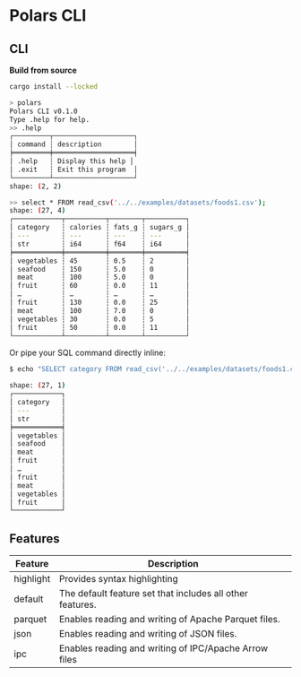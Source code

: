 # Polars CLI

## CLI

**Build from source**

```bash
cargo install --locked
```

```bash
> polars
Polars CLI v0.1.0
Type .help for help.
>> .help
┌─────────┬────────────────────┐
│ command ┆ description        │
╞═════════╪════════════════════╡
│ .help   ┆ Display this help │
│ .exit   ┆ Exit this program  │
└─────────┴────────────────────┘
shape: (2, 2)

>> select * FROM read_csv('../../examples/datasets/foods1.csv');
shape: (27, 4)
┌────────────┬──────────┬────────┬──────────┐
│ category   ┆ calories ┆ fats_g ┆ sugars_g │
│ ---        ┆ ---      ┆ ---    ┆ ---      │
│ str        ┆ i64      ┆ f64    ┆ i64      │
╞════════════╪══════════╪════════╪══════════╡
│ vegetables ┆ 45       ┆ 0.5    ┆ 2        │
│ seafood    ┆ 150      ┆ 5.0    ┆ 0        │
│ meat       ┆ 100      ┆ 5.0    ┆ 0        │
│ fruit      ┆ 60       ┆ 0.0    ┆ 11       │
│ …          ┆ …        ┆ …      ┆ …        │
│ fruit      ┆ 130      ┆ 0.0    ┆ 25       │
│ meat       ┆ 100      ┆ 7.0    ┆ 0        │
│ vegetables ┆ 30       ┆ 0.0    ┆ 5        │
│ fruit      ┆ 50       ┆ 0.0    ┆ 11       │
└────────────┴──────────┴────────┴──────────┘
```

Or pipe your SQL command directly inline:

```bash
$ echo "SELECT category FROM read_csv('../../examples/datasets/foods1.csv')" | polars

shape: (27, 1)
┌────────────┐
│ category   │
│ ---        │
│ str        │
╞════════════╡
│ vegetables │
│ seafood    │
│ meat       │
│ fruit      │
│ …          │
│ fruit      │
│ meat       │
│ vegetables │
│ fruit      │
└────────────┘
```

## Features

| Feature   | Description                                               |
| --------- | --------------------------------------------------------- |
| highlight | Provides syntax highlighting                              |
| default   | The default feature set that includes all other features. |
| parquet   | Enables reading and writing of Apache Parquet files.      |
| json      | Enables reading and writing of JSON files.                |
| ipc       | Enables reading and writing of IPC/Apache Arrow files     |
